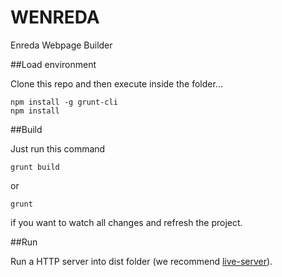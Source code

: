 WENREDA
=======

Enreda Webpage Builder

##Load environment

Clone this repo and then execute inside the folder...

```
npm install -g grunt-cli
npm install

```

##Build

Just run this command

```
grunt build
```

or

```
grunt
```

if you want to watch all changes and refresh the project.

##Run

Run a HTTP server into dist folder (we recommend [live-server](https://www.npmjs.com/package/live-server)).